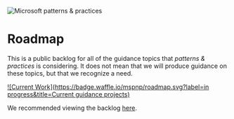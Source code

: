 ![Microsoft patterns & practices](http://pnp.azurewebsites.net/images/pnp-logo.png)

# Roadmap
This is a public backlog for all of the guidance topics that _patterns & practices_ is considering. It does not mean that we will produce guidance on these topics, but that we recognize a need.

[![Current Work](https://badge.waffle.io/mspnp/roadmap.svg?label=in progress&title=Current guidance projects)](https://waffle.io/mspnp/roadmap)

We recommended viewing the backlog [here](https://waffle.io/mspnp/roadmap).